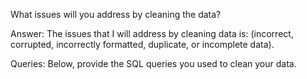 What issues will you address by cleaning the data?

Answer: The issues that I will address by cleaning data is: (incorrect, corrupted, incorrectly formatted, duplicate, or incomplete data).


Queries:
Below, provide the SQL queries you used to clean your data.
